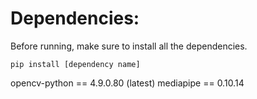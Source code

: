 # Dependencies:

Before running, make sure to install all the dependencies.

    pip install [dependency name]

opencv-python == 4.9.0.80 (latest)
mediapipe == 0.10.14
